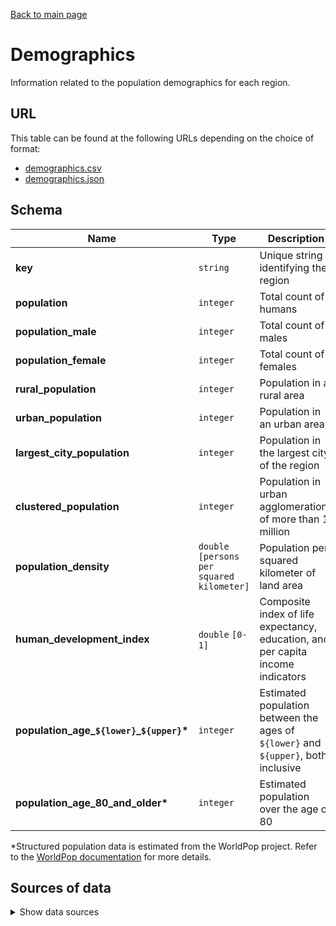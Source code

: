 [Back to main page](../README.md)

# Demographics
Information related to the population demographics for each region.


## URL
This table can be found at the following URLs depending on the choice of format:
* [demographics.csv](https://storage.googleapis.com/covid19-open-data/v2/demographics.csv)
* [demographics.json](https://storage.googleapis.com/covid19-open-data/v2/demographics.json)


## Schema
| Name | Type | Description | Example |
| ---- | ---- | ----------- | ------- |
| **key** | `string` | Unique string identifying the region | KR |
| **population** | `integer` | Total count of humans | 51606633 |
| **population_male** | `integer` | Total count of males | 25846211 |
| **population_female** | `integer` | Total count of females | 25760422 |
| **rural_population** | `integer` | Population in a rural area | 9568386 |
| **urban_population** | `integer` | Population in an urban area | 42038247 |
| **largest_city_population** | `integer` | Population in the largest city of the region | 9963497 |
| **clustered_population** | `integer` | Population in urban agglomerations of more than 1 million | 25893097 |
| **population_density** | `double` `[persons per squared kilometer]` | Population per squared kilometer of land area | 529.3585 |
| **human_development_index** | `double` `[0-1]` | Composite index of life expectancy, education, and per capita income indicators | 0.903 |
| **population_age_`${lower}`_`${upper}`\*** | `integer` | Estimated population between the ages of `${lower}` and `${upper}`, both inclusive | 42038247 |
| **population_age_80_and_older\*** | `integer` | Estimated population over the age of 80 | 477081 |

\*Structured population data is estimated from the WorldPop project. Refer to the
[WorldPop documentation](https://www.worldpop.org/geodata/summary?id=24798) for more details.


## Sources of data

<details>
<summary>Show data sources</summary>


| Data | Source | License and Terms of Use |
| ---- | ------ | ------------------------ |
| Metadata | [Wikipedia](https://wikidata.org) | [Terms of Use][24] |
| Metadata | [Eurostat](https://ec.europa.eu/eurostat) | [CC BY][33] |
| Demographics | [Wikidata](https://wikidata.org) | [CC0][23] |
| Demographics | [UN World Population Prospects](https://population.un.org/wpp/) | [CC BY 3.0 IGO](https://population.un.org/wpp/Download/Standard/CSV/) |
| Demographics | [DataCommons](https://datacommons.org) | [Attribution required](https://policies.google.com/terms) |
| Demographics | [WorldBank](https://worldbank.org) | [CC BY](https://www.worldbank.org/en/about/legal/terms-of-use-for-datasets) |
| Demographics | [WorldPop](https://www.worldpop.org) | [CC BY](https://creativecommons.org/licenses/by/4.0/) |
| Argentina (2010 Census) | [Instituto Nacional de Estadística y Censos](https://www.indec.gob.ar/indec/web/Nivel4-Tema-2-41-135) | [Public domain](https://datos.gob.ar/acerca/seccion/marco-legal) |
| Chile (2017 Census) | [Instituto Nacional de Estadística](https://www.ine.cl/estadisticas/sociales/censos-de-poblacion-y-vivienda/poblacion-y-vivienda) | [CC BY](https://datos.gob.cl/) |
| Israel (2019 Census) | [Central Bureau of Statistics](https://www.cbs.gov.il/he/settlements/Pages/default.aspx?mode=Metropolin) | [Attribution Required](https://www.cbs.gov.il/en/Pages/Enduser-license.aspx) |
| Indonesia (2020 Census) | Central Bureau of Statistics | [Attribution required](https://www.bps.go.id/website/fileMenu/S&K.pdf) |
| Mexico (2010 Census) | [INEGI](https://www.inegi.org.mx/programas/ccpv/2010/default.html) | [Attribution Required](https://datos.gob.mx/libreusomx) |
| Peru (2017 Census) | [INEI](https://censos2017.inei.gob.pe/redatam/) | [ODC BY][31] |
| Philippines (2015 Census) | [Philippine Statistics Authority](https://psa.gov.ph/population-and-housing/statistical-tables) | [Attribution Required](https://psa.gov.ph/article/terms-use) |
| USA (2019 Census) | [United States Census Bureau](https://www.census.gov/data/tables/time-series/demo/popest/2010s-counties-total.html) | [Public Domain](https://ask.census.gov/prweb/PRServletCustom?pyActivity=pyMobileSnapStart&ArticleID=KCP-4726) |

</details>


[7]: https://github.com/GoogleCloudPlatform/covid-19-open-data/blob/main/examples/data_loading.ipynb
[12]: https://open-covid-19.github.io/explorer
[13]: https://kepler.gl/demo/map?mapUrl=https://dl.dropboxusercontent.com/s/cofdctuogawgaru/COVID-19_Dataset.json
[14]: https://www.starlords3k.com/covid19.php
[15]: https://kiksu.net/covid-19/
[18]: https://www.bsg.ox.ac.uk/research/research-projects/oxford-covid-19-government-response-tracker
[19]: https://auditter.info/covid-timeline
[20]: https://www.coronavirusdailytracker.info/
[21]: https://omnimodel.com/
[22]: https://console.cloud.google.com/marketplace/product/bigquery-public-datasets/covid19-open-data
[23]: https://www.wikidata.org/wiki/Wikidata:Licensing
[24]: https://foundation.wikimedia.org/wiki/Terms_of_Use
[28]: https://data.humdata.org/about/license
[29]: http://creativecommons.org/licenses/by/4.0/
[30]: https://reproduction.live/
[31]: http://opendefinition.org/licenses/odc-by/
[32]: https://www.nationalarchives.gov.uk/doc/open-government-licence/version/3/
[33]: https://ec.europa.eu/info/legal-notice_en#copyright-notice

